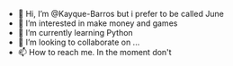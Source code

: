- 👋 Hi, I’m @Kayque-Barros but i prefer to be called June
- 👀 I’m interested in make money and games
- 🌱 I’m currently learning Python
- 💞️ I’m looking to collaborate on ...
- 📫 How to reach me. In the moment don't

<!---
Kayque-Barros/Kayque-Barros is a ✨ special ✨ repository because its `README.md` (this file) appears on your GitHub profile.
You can click the Preview link to take a look at your changes.
--->
